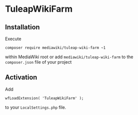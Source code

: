 # TuleapWikiFarm

## Installation
Execute

    composer require mediawiki/tuleap-wiki-farm ~1
within MediaWiki root or add `mediawiki/tuleap-wiki-farm` to the
`composer.json` file of your project

## Activation
Add

    wfLoadExtension( 'TuleapWikiFarm' );
to your `LocalSettings.php` file.
